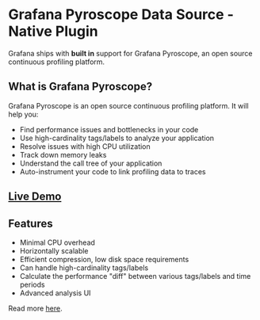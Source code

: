 # Grafana Pyroscope Data Source - Native Plugin

Grafana ships with **built in** support for Grafana Pyroscope, an open source continuous profiling platform.

## What is Grafana Pyroscope?

Grafana Pyroscope is an open source continuous profiling platform. It will help you:

- Find performance issues and bottlenecks in your code
- Use high-cardinality tags/labels to analyze your application
- Resolve issues with high CPU utilization
- Track down memory leaks
- Understand the call tree of your application
- Auto-instrument your code to link profiling data to traces

## [Live Demo](https://demo.pyroscope.io/)


## Features

- Minimal CPU overhead
- Horizontally scalable
- Efficient compression, low disk space requirements
- Can handle high-cardinality tags/labels
- Calculate the performance "diff" between various tags/labels and time periods
- Advanced analysis UI

Read more [here](https://grafana.com/docs/grafana/latest/datasources/grafana-pyroscope/).
